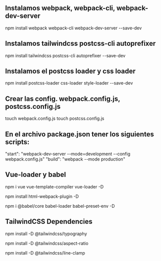 ## Instalamos webpack, webpack-cli, webpack-dev-server

npm install webpack webpack-cli webpack-dev-server --save-dev

## Instalamos tailwindcss postcss-cli autoprefixer

npm install tailwindcss postcss-cli autoprefixer --save-dev

## Instalamos el postcss loader y css loader

npm install postcss-loader css-loader style-loader --save-dev

## Crear las config. webpack.config.js, postcss.config.js

touch webpack.config.js
touch postcss.config.js

## En el archivo package.json tener los siguientes scripts:

"start": "webpack-dev-server --mode=development --config webpack.config.js"
"build": "webpack --mode production"


## Vue-loader y babel

npm i vue vue-template-compiler vue-loader -D

npm install html-webpack-plugin -D

npm i @babel/core babel-loader babel-preset-env -D

## TailwindCSS Dependencies

npm install -D @tailwindcss/typography

npm install -D @tailwindcss/aspect-ratio

npm install -D @tailwindcss/line-clamp
